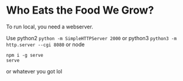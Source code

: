 # Who Eats the Food We Grow?

To run local, you need a webserver.

Use python2
`python -m SimpleHTTPServer 2000`
or python3
`python3 -m http.server --cgi 8080`
or node
```
npm i -g serve
serve
```
or whatever you got lol
